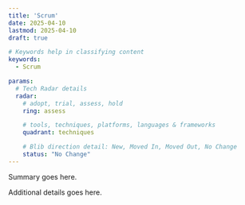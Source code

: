```yaml
---
title: 'Scrum'
date: 2025-04-10
lastmod: 2025-04-10
draft: true

# Keywords help in classifying content
keywords:
  - Scrum

params:
  # Tech Radar details
  radar:
    # adopt, trial, assess, hold
    ring: assess

    # tools, techniques, platforms, languages & frameworks
    quadrant: techniques

    # Blib direction detail: New, Moved In, Moved Out, No Change
    status: "No Change"
---
```


Summary goes here.

<!--more-->

Additional details goes here.
